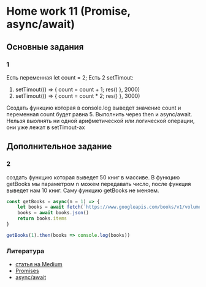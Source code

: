 # Home work 11 (Promise, async/await)

## Основные задания
### 1
Есть переменная let count = 2;
Есть 2 setTimout:
1.   setTimout(() => {
        count = count + 1;
        res()
    }, 2000)
2.  setTimout(() => {
        count = count * 2;
        res()
    }, 3000)

Создать функцию которая в console.log выведет значение count
и переменная count будет равна 5. Выполнить через then и async/await.
Нельзя выолнять ни одной арифметической или логической операции, они уже лежат в setTimout-ах

## Дополнительное задание
### 2
создать функцию которая выведет 50 книг в массиве. В функцию getBooks мы параметром n можем передавать число, после функция выведет нам 10 книг. Саму функцию getBooks не меняем.

```js
const getBooks = async(n = 1) => {
    let books = await fetch(`https://www.googleapis.com/books/v1/volumes?q=quilting=${n}`);
    books = await books.json()
    return books.items
}

getBooks(1).then(books => console.log(books))
```

### Литература
* [статья на Medium](https://medium.com/@stasonmars/%D0%BF%D1%80%D0%BE%D0%BC%D0%B8%D1%81%D1%8B-%D0%B2-javascript-%D0%B4%D0%BB%D1%8F-%D1%87%D0%B0%D0%B8%CC%86%D0%BD%D0%B8%D0%BA%D0%BE%D0%B2-60bbef963541)
* [Promises](https://learn.javascript.ru/promise-basics)
* [async/await](https://learn.javascript.ru/async-await)
